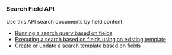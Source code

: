 ### Search Field API

Use this API search documents by field content.

* [Running a search query based on fields](search.md)
* [Executing a search based on fields using an existing template](template_search.md)
* [Create or update a search template based on fields](template_create_update.md)